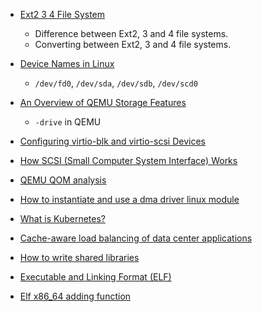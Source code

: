 + [Ext2 3 4 File System](https://www.thegeekstuff.com/2011/05/ext2-ext3-ext4/)
  + Difference between Ext2, 3 and 4 file systems.
  + Converting between Ext2, 3 and 4 file systems.

+ [Device Names in Linux](https://help.ubuntu.com/lts/installation-guide/armhf/apcs04.html)
  + ```/dev/fd0```, ```/dev/sda```, ```/dev/sdb```, ```/dev/scd0```

+ [An Overview of QEMU Storage Features](https://www.qemu.org/2020/09/14/qemu-storage-overview/)
  + ```-drive``` in QEMU

+ [Configuring virtio-blk and virtio-scsi Devices](https://www.qemu.org/2021/01/19/virtio-blk-scsi-configuration/)

+ [How SCSI (Small Computer System Interface) Works](https://computer.howstuffworks.com/scsi.htm)

+ [QEMU QOM analysis](https://github.com/wangzhou/hexo_blog_source/blob/918ec27434e9903fcd42a9342968c885ad1bfe28/source/_posts/qemu-qom%E5%88%86%E6%9E%90.md)

+ [How to instantiate and use a dma driver linux module](https://stackoverflow.com/questions/17913679/how-to-instantiate-and-use-a-dma-driver-linux-module)

+ [What is Kubernetes?](https://kubernetes.io/docs/concepts/overview/what-is-kubernetes/)

+ [Cache-aware load balancing of data center applications](http://www.vldb.org/pvldb/vol12/p709-archer.pdf)

+ [How to write shared libraries](https://www.cs.dartmouth.edu/~sergey/cs258/ABI/UlrichDrepper-How-To-Write-Shared-Libraries.pdf)

+ [Executable and Linking Format (ELF)](https://refspecs.linuxfoundation.org/elf/elf.pdf)

+ [Elf x86_64 adding function](https://reverseengineering.stackexchange.com/questions/21910/elf-x86-64-adding-function/21948#21948)
